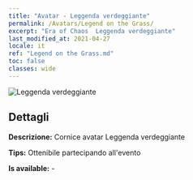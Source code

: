 ```yaml
---
title: "Avatar - Leggenda verdeggiante"
permalink: /Avatars/Legend on the Grass/
excerpt: "Era of Chaos  Leggenda verdeggiante"
last_modified_at: 2021-04-27
locale: it
ref: "Legend on the Grass.md"
toc: false
classes: wide
---
```

 ![Leggenda verdeggiante](/images/a/avatarFrame_64.png)

## Dettagli

 **Descrizione:** Cornice avatar Leggenda verdeggiante 

 **Tips:** Ottenibile partecipando all'evento 

 **Is available:**  - 

